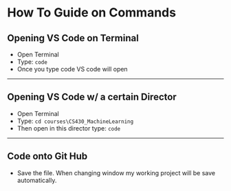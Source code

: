 # How To Guide on Commands 

## Opening VS Code on Terminal 
- Open Terminal 
- Type: `code`
- Once you type code VS code will open 
---
## Opening VS Code w/ a certain Director 
- Open Terminal 
- Type: `cd courses\CS430_MachineLearning`
- Then open in this director type: `code`

---
## Code onto Git Hub 
- Save the file. When changing window my working project will be save automatically. 






